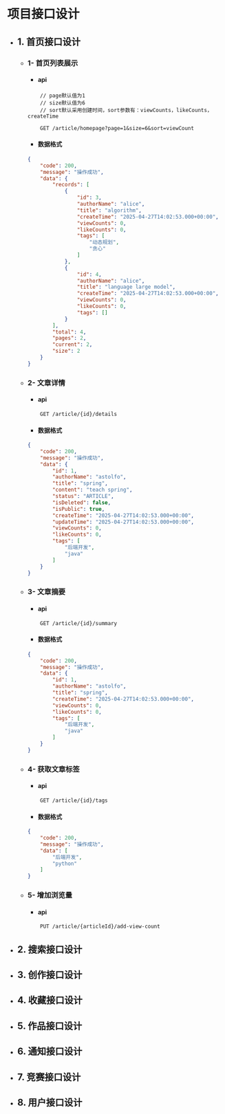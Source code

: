 # 项目接口设计

+ ## 1. 首页接口设计
    + ### 1- 首页列表展示
        + #### api 
        ```
            // page默认值为1
            // size默认值为6
            // sort默认采用创建时间，sort参数有：viewCounts，likeCounts，createTime
      
            GET /article/homepage?page=1&size=6&sort=viewCount
        ``` 
        + #### 数据格式
        ```json
        {
            "code": 200,
            "message": "操作成功",
            "data": {
                "records": [
                    {
                        "id": 3,
                        "authorName": "alice",
                        "title": "algorithm",
                        "createTime": "2025-04-27T14:02:53.000+00:00",
                        "viewCounts": 0,
                        "likeCounts": 0,
                        "tags": [
                            "动态规划",
                            "贪心"
                        ]
                    },
                    {
                        "id": 4,
                        "authorName": "alice",
                        "title": "language large model",
                        "createTime": "2025-04-27T14:02:53.000+00:00",
                        "viewCounts": 0,
                        "likeCounts": 0,
                        "tags": []
                    }
                ],
                "total": 4,
                "pages": 2,
                "current": 2,
                "size": 2
            }
        }
        ```
    + ### 2- 文章详情
        + #### api
        ```
            GET /article/{id}/details
        ```
        + #### 数据格式
        ```json
        {
            "code": 200,
            "message": "操作成功",
            "data": {
                "id": 1,
                "authorName": "astolfo",
                "title": "spring",
                "content": "teach spring",
                "status": "ARTICLE",
                "isDeleted": false,
                "isPublic": true,
                "createTime": "2025-04-27T14:02:53.000+00:00",
                "updateTime": "2025-04-27T14:02:53.000+00:00",
                "viewCounts": 0,
                "likeCounts": 0,
                "tags": [
                    "后端开发",
                    "java"
                ]
            }
        }
        ```
    
    + ### 3- 文章摘要
        + #### api
        ```
            GET /article/{id}/summary
        ```
        + #### 数据格式
        ```json
        {
            "code": 200,
            "message": "操作成功",
            "data": {
                "id": 1,
                "authorName": "astolfo",
                "title": "spring",
                "createTime": "2025-04-27T14:02:53.000+00:00",
                "viewCounts": 0,
                "likeCounts": 0,
                "tags": [
                    "后端开发",
                    "java"
                ]
            }
        }
        ```
    + ### 4- 获取文章标签
        + #### api
        ```
            GET /article/{id}/tags
        ```
        + #### 数据格式
        ```json
        {
            "code": 200,
            "message": "操作成功",
            "data": [
                "后端开发",
                "python"
            ]
        }
        ```
    + ### 5- 增加浏览量
        + #### api
        ```
            PUT /article/{articleId}/add-view-count
        ```
    
+ ## 2. 搜索接口设计
+ ## 3. 创作接口设计
+ ## 4. 收藏接口设计
+ ## 5. 作品接口设计
+ ## 6. 通知接口设计
+ ## 7. 竞赛接口设计
+ ## 8. 用户接口设计

